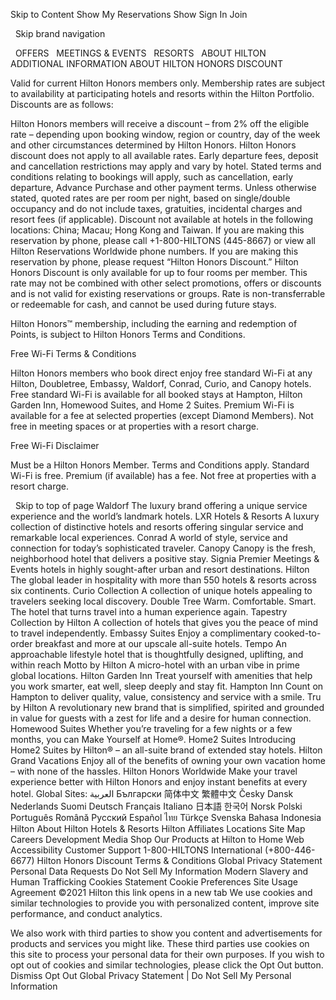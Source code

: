 Skip to Content
Show
My Reservations
Show
Sign In
Join

 
Skip brand navigation

 
OFFERS
 
MEETINGS & EVENTS
 
RESORTS
 
ABOUT HILTON
 
ADDITIONAL INFORMATION ABOUT HILTON HONORS DISCOUNT

Valid for current Hilton Honors members only. Membership rates are subject to availability at participating hotels and resorts within the Hilton Portfolio. Discounts are as follows:

Hilton Honors members will receive a discount – from 2% off the eligible rate – depending upon booking window, region or country, day of the week and other circumstances determined by Hilton Honors. Hilton Honors discount does not apply to all available rates. Early departure fees, deposit and cancellation restrictions may apply and vary by hotel.
Stated terms and conditions relating to bookings will apply, such as cancellation, early departure, Advance Purchase and other payment terms.
Unless otherwise stated, quoted rates are per room per night, based on single/double occupancy and do not include taxes, gratuities, incidental charges and resort fees (if applicable). Discount not available at hotels in the following locations: China; Macau; Hong Kong and Taiwan. If you are making this reservation by phone, please call +1-800-HILTONS (445-8667) or view all Hilton Reservations Worldwide phone numbers. If you are making this reservation by phone, please request “Hilton Honors Discount.” Hilton Honors Discount is only available for up to four rooms per member.
This rate may not be combined with other select promotions, offers or discounts and is not valid for existing reservations or groups. Rate is non-transferrable or redeemable for cash, and cannot be used during future stays.

Hilton Honors™ membership, including the earning and redemption of Points, is subject to Hilton Honors Terms and Conditions.

Free Wi-Fi Terms & Conditions

Hilton Honors members who book direct enjoy free standard Wi-Fi at any Hilton, Doubletree, Embassy, Waldorf, Conrad, Curio, and Canopy hotels. Free standard Wi-Fi is available for all booked stays at Hampton, Hilton Garden Inn, Homewood Suites, and Home 2 Suites. Premium Wi-Fi is available for a fee at selected properties (except Diamond Members). Not free in meeting spaces or at properties with a resort charge.

Free Wi-Fi Disclaimer

Must be a Hilton Honors Member. Terms and Conditions apply. Standard Wi-Fi is free. Premium (if available) has a fee. Not free at properties with a resort charge.

 
Skip to top of page
Waldorf
The luxury brand offering a unique service experience and the world’s landmark hotels.
LXR Hotels & Resorts
A luxury collection of distinctive hotels and resorts offering singular service and remarkable local experiences.
Conrad
A world of style, service and connection for today’s sophisticated traveler.
Canopy
Canopy is the fresh, neighborhood hotel that delivers a positive stay.
Signia
Premier Meetings & Events hotels in highly sought-after urban and resort destinations.
Hilton
The global leader in hospitality with more than 550 hotels & resorts across six continents.
Curio Collection
A collection of unique hotels appealing to travelers seeking local discovery.
Double Tree
Warm. Comfortable. Smart. The hotel that turns travel into a human experience again.
Tapestry Collection by Hilton
A collection of hotels that gives you the peace of mind to travel independently.
Embassy Suites
Enjoy a complimentary cooked-to-order breakfast and more at our upscale all-suite hotels.
Tempo
An approachable lifestyle hotel that is thoughtfully designed, uplifting, and within reach
Motto by Hilton
A micro-hotel with an urban vibe in prime global locations.
Hilton Garden Inn
Treat yourself with amenities that help you work smarter, eat well, sleep deeply and stay fit.
Hampton Inn
Count on Hampton to deliver quality, value, consistency and service with a smile.
Tru by Hilton
A revolutionary new brand that is simplified, spirited and grounded in value for guests with a zest for life and a desire for human connection.
Homewood Suites
Whether you’re traveling for a few nights or a few months, you can Make Yourself at Home®.
Home2 Suites
Introducing Home2 Suites by Hilton® – an all-suite brand of extended stay hotels.
Hilton Grand Vacations
Enjoy all of the benefits of owning your own vacation home – with none of the hassles.
Hilton Honors Worldwide
Make your travel experience better with Hilton Honors and enjoy instant benefits at every hotel.
Global Sites:
العربية
Български
简体中文
繁體中文
Česky
Dansk
Nederlands
Suomi
Deutsch
Français
Italiano
日本語
한국어
Norsk
Polski
Português
Română
Pусский
Español
ไทย
Türkçe
Svenska
Bahasa Indonesia
Hilton
About Hilton Hotels & Resorts
Hilton Affiliates
Locations
Site Map
Careers
Development
Media
Shop Our Products at Hilton to Home
Web Accessibility
Customer Support
1-800-HILTONS
International (+800-446-6677)
Hilton Honors Discount Terms & Conditions
Global Privacy Statement
Personal Data Requests
Do Not Sell My Information
Modern Slavery and Human Trafficking
Cookies Statement
Cookie Preferences
Site Usage Agreement
©2021 Hilton
this link opens in a new tab
We use cookies and similar technologies to provide you with personalized content, improve site performance, and conduct analytics.

We also work with third parties to show you content and advertisements for products and services you might like. These third parties use cookies on this site to process your personal data for their own purposes. If you wish to opt out of cookies and similar technologies, please click the Opt Out button.
Dismiss Opt Out
Global Privacy Statement | Do Not Sell My Personal Information